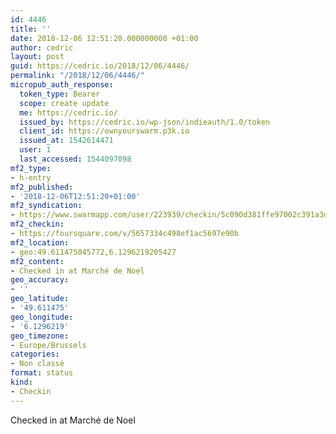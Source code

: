 ```yaml
---
id: 4446
title: ''
date: 2018-12-06 12:51:20.000000000 +01:00
author: cedric
layout: post
guid: https://cedric.io/2018/12/06/4446/
permalink: "/2018/12/06/4446/"
micropub_auth_response:
  token_type: Bearer
  scope: create update
  me: https://cedric.io/
  issued_by: https://cedric.io/wp-json/indieauth/1.0/token
  client_id: https://ownyourswarm.p3k.io
  issued_at: 1542614471
  user: 1
  last_accessed: 1544097098
mf2_type:
- h-entry
mf2_published:
- '2018-12-06T12:51:20+01:00'
mf2_syndication:
- https://www.swarmapp.com/user/223939/checkin/5c090d381ffe97002c391a3d
mf2_checkin:
- https://foursquare.com/v/5657334c498ef1ac5697e90b
mf2_location:
- geo:49.611475045772,6.1296219205427
mf2_content:
- Checked in at Marché de Noel
geo_accuracy:
- ''
geo_latitude:
- '49.611475'
geo_longitude:
- '6.1296219'
geo_timezone:
- Europe/Brussels
categories:
- Non classé
format: status
kind:
- Checkin
---
```

Checked in at Marché de Noel